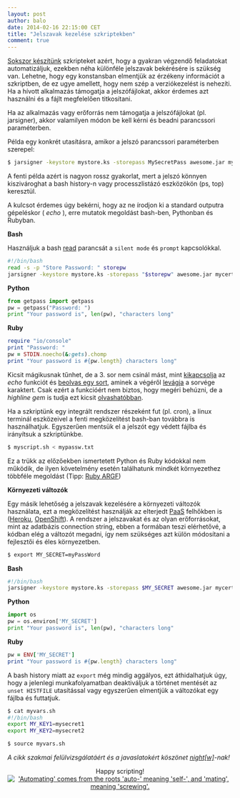 ```yaml
---
layout: post
author: balo
date: 2014-02-16 22:15:00 CET
title: "Jelszavak kezelése szkriptekben"
comment: true
---
```


[Sokszor készítünk](http://xkcd.com/1205/) szkripteket azért, hogy a gyakran végzendő feladatokat automatizáljuk, ezekben néha különféle jelszavak bekérésére is szükség van. Lehetne, hogy egy konstansban elmentjük az érzékeny információt a szkriptben, de ez ugye amellett, hogy nem szép a verziókezelést is nehezíti. Ha a hívott alkalmazás támogatja a jelszófájlokat, akkor érdemes azt használni és a fájlt megfelelően titkosítani.

Ha az alkalmazás vagy erőforrás nem támogatja a jelszófájlokat (pl. jarsigner), akkor valamilyen módon be kell kérni és beadni parancssori paraméterben.

Példa egy konkrét utasításra, amikor a jelszó parancssori paraméterben szerepel:

~~~sh
$ jarsigner -keystore mystore.ks -storepass MySecretPass awesome.jar mycert
~~~

A fenti példa azért is nagyon rossz gyakorlat, mert a jelszó könnyen kiszivároghat a bash history-n vagy processzlistázó eszközökön (ps, top) keresztül.

A kulcsot érdemes úgy bekérni, hogy az ne írodjon ki a standard outputra gépeléskor ( _echo_ ), erre mutatok megoldást bash-ben, Pythonban és Rubyban.

**Bash**

Használjuk a bash [read](http://tldp.org/LDP/Bash-Beginners-Guide/html/sect_08_02.html) parancsát a `silent mode` és `prompt` kapcsolókkal.

~~~sh
#!/bin/bash
read -s -p "Store Password: " storepw
jarsigner -keystore mystore.ks -storepass "$storepw" awesome.jar mycert
~~~

**Python**

~~~python
from getpass import getpass
pw = getpass("Password: ")
print "Your password is", len(pw), "characters long"
~~~

**Ruby**

~~~ruby
require "io/console"
print "Password: "
pw = STDIN.noecho(&:gets).chomp
print "Your password is #{pw.length} characters long"
~~~

Kicsit mágikusnak tűnhet, de a 3. sor nem csinál mást, mint [kikapcsolja](http://www.ruby-doc.org/stdlib-2.1.0/libdoc/io/console/rdoc/IO.html#method-i-noecho) az _echo_ funkciót és [beolvas egy sort](http://www.ruby-doc.org/core-2.1.0/IO.html#method-i-gets), aminek a végéről [levágja](http://ruby-doc.org/core-2.1.0/String.html#method-i-chomp) a sorvége karaktert. Csak ezért a funkcióért nem biztos, hogy megéri behúzni, de a _highline gem_ is tudja ezt kicsit [olvashatóbban](https://github.com/JEG2/highline/blob/master/examples/password.rb).

Ha a szkriptünk egy integrált rendszer részeként fut (pl. cron), a linux terminál eszközeivel a fenti megközelítést bash-ban továbbra is használhatjuk. Egyszerűen mentsük el a jelszót egy védett fájlba és irányítsuk a  szkriptünkbe.

~~~sh
$ myscript.sh < mypassw.txt
~~~

Ez a trükk az előzőekben ismertetett Python és Ruby kódokkal nem működik, de ilyen követelmény esetén találhatunk mindkét környezethez többféle megoldást (Tipp: [Ruby ARGF](http://ruby-doc.org/core-2.1.0/ARGF.html))

**Környezeti változók**

Egy másik lehetőség a jelszavak kezelésére a környezeti változók használata, ezt a megközelítést használják az elterjedt [PaaS](http://en.wikipedia.org/wiki/Platform_as_a_service) felhőkben is ([Heroku](https://devcenter.heroku.com/articles/config-vars), [OpenShift](http://blog.vbalazs.me/2013/12/how-not-to-commit-passwords-to-openshift.html)). A rendszer a jelszavakat és az olyan erőforrásokat, mint az adatbázis connection string, ebben a formában teszi elérhetővé, a kódban elég a változót megadni, így nem szükséges azt külön módosítani a fejlesztői és éles környezetben.

~~~sh
$ export MY_SECRET=myPassWord
~~~

**Bash**

~~~sh
#!/bin/bash
jarsigner -keystore mystore.ks -storepass $MY_SECRET awesome.jar mycert
~~~

**Python**

~~~python
import os
pw = os.environ['MY_SECRET']
print "Your password is", len(pw), "characters long"
~~~

**Ruby**

~~~ruby
pw = ENV['MY_SECRET']
print "Your password is #{pw.length} characters long"
~~~

A bash history miatt az `export` még mindig aggályos, ezt áthidalhatjuk úgy,  hogy a jelenlegi munkafolyamatban deaktiváljuk a történet mentését az `unset HISTFILE` utasítással vagy egyszerűen elmentjük a változókat egy fájlba és futtatjuk.

~~~sh
$ cat myvars.sh
#!/bin/bash
export MY_KEY1=mysecret1
export MY_KEY2=mysecret2

$ source myvars.sh
~~~

_A cikk szakmai felülvizsgálatáért és a javaslatokért köszönet [night[w]](https://korok.sch.bme.hu/profile/show/uid/nightw)-nak!_

<div style="text-align: center;">
Happy scripting!
    <a href="http://xkcd.com/1319/"><img title="'Automating' comes from the roots 'auto-' meaning 'self-', and 'mating', meaning 'screwing'." src="http://imgs.xkcd.com/comics/automation.png"></a>
</div>
